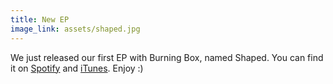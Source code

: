 ```yaml
---
title: New EP
image_link: assets/shaped.jpg
---
```


We just released our first EP with Burning Box, named Shaped. You can find it on [Spotify](http://google.fr) and [iTunes](http://twitter.com). Enjoy :)
